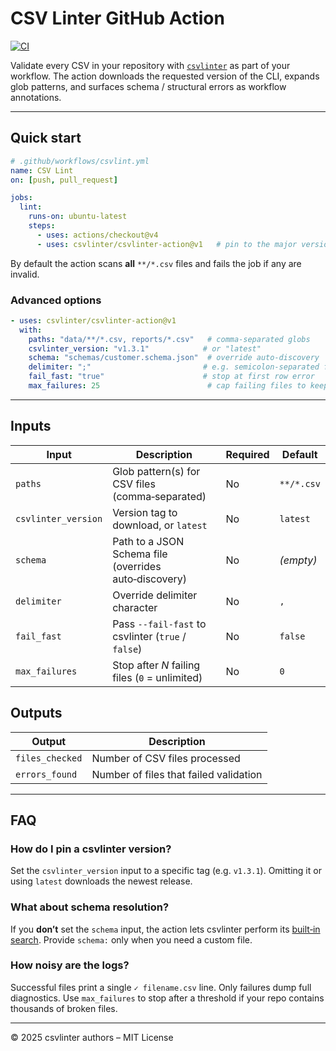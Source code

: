 # CSV Linter GitHub Action

[![CI](https://img.shields.io/github/actions/workflow/status/csvlinter/csvlinter-action/test.yml?label=CSV%20Linter\&logo=github)](https://github.com/csvlinter/csvlinter-action/actions)

Validate every CSV in your repository with [`csvlinter`](https://github.com/csvlinter/csvlinter) as part of your workflow. The action downloads the requested version of the CLI, expands glob patterns, and surfaces schema / structural errors as workflow annotations.

---

## Quick start

```yaml
# .github/workflows/csvlint.yml
name: CSV Lint
on: [push, pull_request]

jobs:
  lint:
    runs-on: ubuntu-latest
    steps:
      - uses: actions/checkout@v4
      - uses: csvlinter/csvlinter-action@v1   # pin to the major version
```

By default the action scans **all** `**/*.csv` files and fails the job if any are invalid.

### Advanced options

```yaml
- uses: csvlinter/csvlinter-action@v1
  with:
    paths: "data/**/*.csv, reports/*.csv"   # comma‑separated globs
    csvlinter_version: "v1.3.1"            # or "latest"
    schema: "schemas/customer.schema.json"  # override auto‑discovery
    delimiter: ";"                         # e.g. semicolon‑separated files
    fail_fast: "true"                      # stop at first row error
    max_failures: 25                        # cap failing files to keep logs short
```

---

## Inputs

| Input               | Description                                           | Required | Default    |
| ------------------- | ----------------------------------------------------- | -------- | ---------- |
| `paths`             | Glob pattern(s) for CSV files (comma‑separated)       | No       | `**/*.csv` |
| `csvlinter_version` | Version tag to download, or `latest`                  | No       | `latest`   |
| `schema`            | Path to a JSON Schema file (overrides auto‑discovery) | No       | *(empty)*  |
| `delimiter`         | Override delimiter character                          | No       | `,`        |
| `fail_fast`         | Pass `--fail-fast` to csvlinter (`true` / `false`)    | No       | `false`    |
| `max_failures`      | Stop after *N* failing files (`0` = unlimited)        | No       | `0`        |

## Outputs

| Output          | Description                            |
| --------------- | -------------------------------------- |
| `files_checked` | Number of CSV files processed          |
| `errors_found`  | Number of files that failed validation |

---

## FAQ

### How do I pin a csvlinter version?

Set the `csvlinter_version` input to a specific tag (e.g. `v1.3.1`). Omitting it or using `latest` downloads the newest release.

### What about schema resolution?

If you **don’t** set the `schema` input, the action lets csvlinter perform its [built‑in search](https://github.com/csvlinter/csvlinter?tab=readme-ov-file#schema-resolution). Provide `schema:` only when you need a custom file.

### How noisy are the logs?

Successful files print a single `✓ filename.csv` line. Only failures dump full diagnostics. Use `max_failures` to stop after a threshold if your repo contains thousands of broken files.

---

© 2025 csvlinter authors – MIT License
